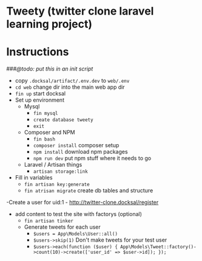 # Tweety (twitter clone laravel learning project)

# Instructions

###*@todo: put this in an init script*
- copy `.docksal/artifact/.env.dev` to `web/.env`
- `cd web` change dir into the main web app dir
- `fin up` start docksal 
- Set up environment
    - Mysql
      - `fin mysql`
      - `create database tweety`
      - `exit`
    - Composer and NPM
      - `fin bash`
      - `composer install` composer setup
      - `npm install` download npm packages
      - `npm run dev` put npm stuff where it needs to go
    - Laravel / Artisan things
      - `artisan storage:link` 
- Fill in variables
  - `fin artisan key:generate`
  - `fin atrisan migrate` create db tables and structure
    
-Create a user for uid:1
    - http://twitter-clone.docksal/register
- add content to test the site with factorys (optional)
    - `fin artisan tinker`  
    - Generate tweets for each user
      - `$users = App\Models\User::all()`
      - `$users->skip(1)` Don't make tweets for your test user
      - `$users->each(function ($user) { App\Models\Tweet::factory()->count(10)->create(['user_id' => $user->id]); });`
